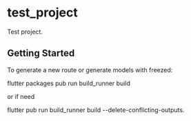 # test_project

Test project.

## Getting Started

To generate a new route or generate models with freezed:

flutter packages pub run build_runner build

or if need

flutter pub run build_runner build --delete-conflicting-outputs.